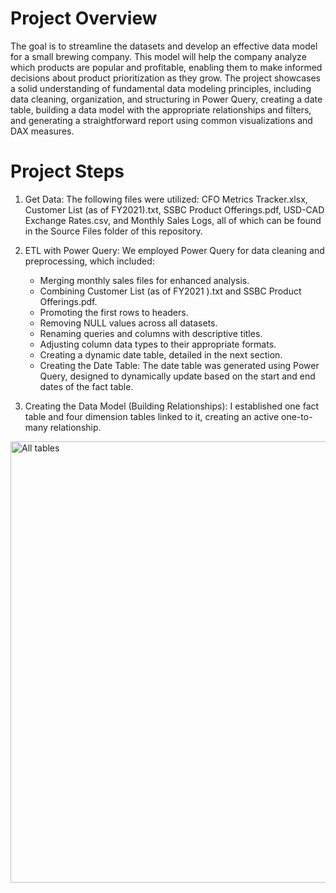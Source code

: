 # Project Overview
The goal is to streamline the datasets and develop an effective data model for a small brewing company. This model will help the company analyze which products are popular and profitable, enabling them to make informed decisions about product prioritization as they grow. The project showcases a solid understanding of fundamental data modeling principles, including data cleaning, organization, and structuring in Power Query, creating a date table, building a data model with the appropriate relationships and filters, and generating a straightforward report using common visualizations and DAX measures.

# Project Steps
1. Get Data:
The following files were utilized: CFO Metrics Tracker.xlsx, Customer List (as of FY2021).txt, SSBC Product Offerings.pdf, USD-CAD Exchange Rates.csv, and Monthly Sales Logs, all of which can be found in the Source Files folder of this repository.

2. ETL with Power Query:
We employed Power Query for data cleaning and preprocessing, which included:

   - Merging monthly sales files for enhanced analysis.
   - Combining Customer List (as of FY2021 ).txt and SSBC Product Offerings.pdf.
   - Promoting the first rows to headers.
   - Removing NULL values across all datasets.
   - Renaming queries and columns with descriptive titles.
   - Adjusting column data types to their appropriate formats.
   - Creating a dynamic date table, detailed in the next section.
   - Creating the Date Table: The date table was generated using Power Query, designed to dynamically update based on the start and end dates of the fact table. 

3. Creating the Data Model (Building Relationships):
I established one fact table and four dimension tables linked to it, creating an active one-to-many relationship.

<img width="706" alt="All tables" src="https://github.com/user-attachments/assets/747aeaf9-3acb-4cf6-81fc-7b04b0402807">
